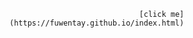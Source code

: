 
                                 [click me](https://fuwentay.github.io/index.html)
                                                           
